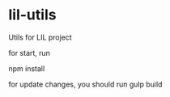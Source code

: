 # lil-utils
Utils for LIL project

for start, run
  
  npm install
  
for update changes, you should run gulp build
